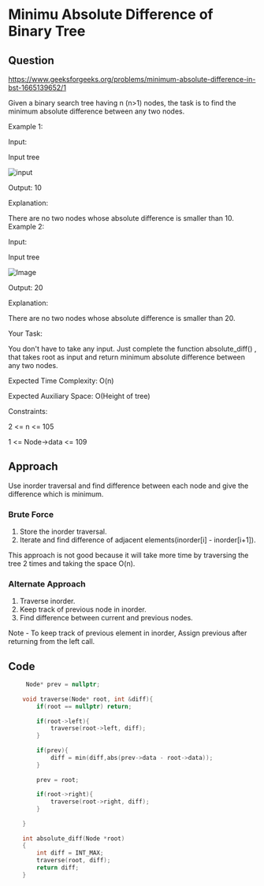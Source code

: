 # Minimu Absolute Difference of Binary Tree

## Question
https://www.geeksforgeeks.org/problems/minimum-absolute-difference-in-bst-1665139652/1

Given a binary search tree having n (n>1) nodes, the task is to find the minimum absolute difference between any two nodes.

Example 1:

Input:

Input tree

![input](https://media.geeksforgeeks.org/img-practice/prod/addEditProblem/712351/Web/Other/blobid0_1709057446.png)

Output:
10

Explanation:

There are no two nodes whose absolute difference is smaller than 10.
Example 2:

Input:

Input tree

![Image](https://media.geeksforgeeks.org/img-practice/prod/addEditProblem/712351/Web/Other/blobid2_1709058082.png)

Output:
20

Explanation:

There are no two nodes whose absolute difference is smaller than 20.

Your Task:

You don't have to take any input. Just complete the function absolute_diff() , that takes root as input and return minimum absolute difference between any two nodes.

Expected Time Complexity: O(n)

Expected Auxiliary Space: O(Height of tree)

Constraints:

2 <= n <= 105

1 <= Node->data <= 109

## Approach
Use inorder traversal and find difference between each node and give the difference which is minimum.

### Brute Force
1. Store the inorder traversal.
2. Iterate and find difference of adjacent elements(inorder[i] - inorder[i+1]).

This approach is not good because it will take more time by traversing the tree 2 times and taking the space O(n).

### Alternate Approach
1. Traverse inorder.
2. Keep track of previous node in inorder.
3. Find difference between current and previous nodes.

Note - To keep track of previous element in inorder, Assign previous after returning from the left call. 

## Code
```cpp
     Node* prev = nullptr;
    
    void traverse(Node* root, int &diff){
        if(root == nullptr) return;
        
        if(root->left){
            traverse(root->left, diff);
        }
        
        if(prev){
            diff = min(diff,abs(prev->data - root->data));
        }
        
        prev = root;
        
        if(root->right){
            traverse(root->right, diff);
        }
        
    }
    
    int absolute_diff(Node *root)
    {
        int diff = INT_MAX;
        traverse(root, diff);
        return diff;
    }
```